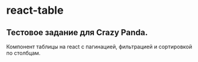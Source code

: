 # react-table
## Тестовое задание для Crazy Panda.
Компонент таблицы на react с пагинацией, фильтрацией и сортировкой по столбцам.
